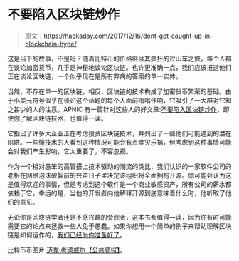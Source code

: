 # 不要陷入区块链炒作

> 原文：<https://hackaday.com/2017/12/16/dont-get-caught-up-in-blockchain-hype/>

这是当下的故事，不是吗？随着比特币的价格继续其疯狂的过山车之旅，每个人都在谈论加密货币，几乎是神秘地谈论区块链。也许更准确一点，我们应该报道他们正在谈论区块链，一个似乎现在是所有弊病的答案的单一实体。

当然，不存在单一的区块链，相反，区块链的技术构成了加密货币繁荣的基础。由于小美元符号似乎在谈论这个话题的每个人面前嗡嗡作响，它吸引了一大群对它知之甚少的人的注意。APNIC 有一篇针对这些人的好文章:[不要陷入区块链炒作](https://blog.apnic.net/2017/12/14/dont-get-caught-blockchain-hype/)，即使你了解区块链技术，也值得一读。

它指出了许多大企业正在考虑投资区块链技术，并列出了一些他们可能遇到的潜在陷阱。一些懂技术的人看到这种情况可能会有点幸灾乐祸，但考虑到这种事情可能会对我们产生影响，它太重要了，不容忽视。

作为一个相对愚笨的高管搭上技术驱动的潮流的类比，我们认识的一家软件公司的老板在网络泡沫破裂前的兴奋日子里决定该组织将全面拥抱开源。你可能会认为这是值得欢迎的事情，但是考虑到这个软件是一个商业敏感资产，所有公司的薪水都依赖于它，幸运的是，当他的开发者向他解释开源到底意味着什么时，他听取了他们的意见。

无论你是区块链学者还是不感兴趣的旁观者，这本书都值得一读，因为你有时可能需要它的论点来拯救一些人免于愚蠢。如果你想用一个简单的例子来帮助理解区块链是如何运作的，[我们已经为你准备好了](https://hackaday.com/2017/11/23/learn-about-blockchains-by-building-one/)。

比特币币图片:[迈克·考德威尔【公共领域】](https://commons.wikimedia.org/wiki/File:Physical_Bitcoin_by_Mike_Cauldwell_(Casascius).jpg)。
